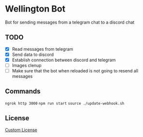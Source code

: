 # Wellington Bot
Bot for sending messages from a telegram chat to a discord chat

## TODO
- [X] Read messages from telegram
- [X] Send data to discord
- [X] Establish connection between discord and telegram
- [ ] Images clenup
- [ ] Make sure that the bot when reloaded is not going to resend all messages

## Commands
`ngrok http 3000`
`npm run start`
`source ./update-webhook.sh`

## License
[Custom License](https://github.com/Gabriel-Spinola/bots/blob/main/License)
